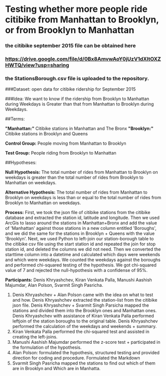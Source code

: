 # Testing whether more people ride citibike from Manhattan to Brooklyn, or from Brooklyn to Manhattan

### the citibike september 2015 file can be obtained here
### https://drive.google.com/file/d/0Bx8AmvwAoY0jUzV1dXltOXZHWTQ/view?usp=sharing

### the StationsBorough.csv file is uploaded to the repository.

###Dataset:
open data for citibike ridership for September 2015

###Idea: 
We want to know if the ridership from Brooklyn to Manhattan during Weekdays is Greater than that from Manhattan to Brooklyn during Weekdays.

##Terms: 

**"Manhattan:"** Citibike stations in Manhattan and The Bronx
**"Brooklyn:"** Citibike stations in Brooklyn and Queens

**Control Group:** People moving from Manhattan to Brooklyn

**Test Group:** People riding from Brooklyn to Manhattan

##Hypotheses:

**Null Hypothesis:** The total number of rides from Manhattan to Brooklyn on weekdays is greater than the total number of rides from Brooklyn to Manhattan on weekdays.

**Alternative Hypothesis:** The total number of rides from Manhattan to Brooklyn on weekdays is less than or equal to the total number of rides from Brooklyn to Manhattan on weekdays.

**Process:**
First, we took the json file of citibike stations from the citibike database and extracted the station id, latitude and longitude. 
Then we used ArcGis to lasso around the stations in Manhattan+Bronx and add the value of 'Manhattan' against those stations in a new column entitled 'Boroughs', and we did the same for the stations in Brooklyn + Queens with the value 'Brooklyn'.
Next, we used Python to left-join our station-borough table to the citibike csv file using the start station id and repeated the join for stop station id, and deleted the columns we did not need.
Then we converted the starttime column into a datetime and calculated which days were weekends and which were weekdays.
We counted the weekdays against the boroughs and performed chi-squared testing of the hypothesis.
We got chi-squared value of 7 and rejected the null-hypothesis with a confidense of 95%. 

**Participants:**
Denis Khryashchev, Kiran Venkata Palla, Manushi Aashish Majumdar, Alan Polson, Svarmit Singh Pasricha.

1. Denis Khryashchev + Alan Polson came with the idea on what to test and how. Denis Khryashchev extracted the station-list from the citibike json file. Denis Khryashchev + Svarmit Singh Parsicha mapped the stations and divided them into the Brooklyn ones and Manhattan ones. Denis Khryashchev with assistance of Kiran Venkata Palla performed leftjoin of the station boroughs to the original table. Denis Khryashchev performed the calculation of the weekdays and weekends + summary.
2. Kiran Venkata Palla performed the chi-squared test and assisted in creating the left-joins.
3. Manushi Aashish Majumdar performed the z-score test + participated in the formulation of the hypothesis.
4. Alan Polson: formulated the hypothesis, structured testing and provided direction for coding and procedure. Formulated the Markdown
5. Svarmit Singh Pasricha mapped the stations to find out which of them are in Brooklyn and Which are in Manhatta.